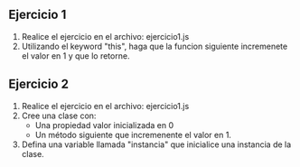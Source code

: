 ## Ejercicio 1

1. Realice el ejercicio en el archivo: ejercicio1.js
2. Utilizando el keyword "this", haga que la funcion siguiente incremenete el valor en 1 y que lo retorne.


## Ejercicio 2

1. Realice el ejercicio en el archivo: ejercicio1.js
2. Cree una clase con:
   * Una propiedad valor inicializada en 0
   * Un método siguiente que incremenente el valor en 1.
3. Defina una variable llamada "instancia" que inicialice una instancia de la clase.